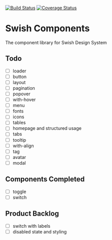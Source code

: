 [![Build Status](https://travis-ci.com/krfong916/swish-components.svg?branch=master)](https://travis-ci.com/krfong916/swish-components)
[![Coverage Status](https://coveralls.io/repos/github/krfong916/swish-components/badge.svg?branch=master)](https://coveralls.io/github/krfong916/swish-components?branch=master)

# Swish Components

The component library for Swish Design System

## Todo

- [ ] loader
- [ ] button
- [ ] layout
- [ ] pagination
- [ ] popover
- [ ] with-hover
- [ ] menu
- [ ] fonts
- [ ] icons
- [ ] tables
- [ ] homepage and structured usage
- [ ] tabs
- [ ] tooltip
- [ ] with-align
- [ ] tag
- [ ] avatar
- [ ] modal

## Components Completed

- [ ] toggle
- [ ] switch

## Product Backlog

- [ ] switch with labels
- [ ] disabled state and styling
